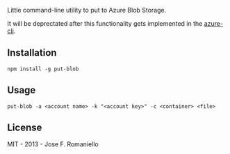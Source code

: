 Little command-line utility to put to Azure Blob Storage.

It will be deprectated after this functionality gets implemented in the [azure-cli](https://github.com/WindowsAzure/azure-sdk-tools-xplat).


## Installation

	npm install -g put-blob

## Usage

	put-blob -a <account name> -k "<account key>" -c <container> <file>

## License

MIT - 2013 - Jose F. Romaniello